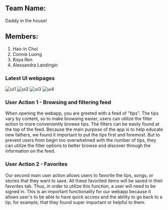 ## Team Name: 
Daddy in the house!

## Members: 
1. Hao-In Choi
2. Connie Luong 
3. Boya Ren 
4. Alessandra Landingin

### Latest UI webpages
![ui1](milestone_img/idk)
![ui2](milestone_img/idk)
![ui3](milestone_img/idk)
![ui4](milestone_img/idk)

### User Action 1 - Browsing and filtering feed
When opening the webapp, you are greeted with a feed of "tips". The tips vary by content, so to make browsing easier, users can utilize the filter action to more conveniently browse tips. The filters can be easily found at the top of the feed. Because the main purpose of the app is to help educate new fathers, we found it important to put the tips first and foremost. But to prevent users from begin too overwhelmed with the number of tips, they can utilize the filter options to better browse and discover through the information on the feed.

### User Action 2 - Favorites
Our second main user action allows users to favorite the tips, songs, or stories that they want to save. All these favorited items will be saved in their favorites tab. Thus, in order to utilize this function, a user will need to be signed in. This is an important functionality for our webapp because it allows user's to be able to have quick access and the ability to go back to a tip, for example, that they found super important or helpful to them. 
